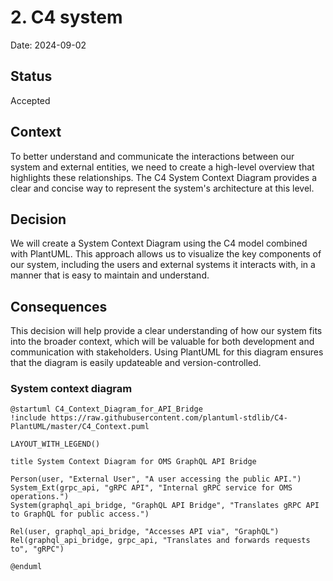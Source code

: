 # 2. C4 system

Date: 2024-09-02

## Status

Accepted

## Context

To better understand and communicate the interactions between our system and external entities, 
we need to create a high-level overview that highlights these relationships. 
The C4 System Context Diagram provides a clear and concise way to represent the system's architecture at this level.

## Decision

We will create a System Context Diagram using the C4 model combined with PlantUML. 
This approach allows us to visualize the key components of our system, including the users and external systems 
it interacts with, in a manner that is easy to maintain and understand.

## Consequences

This decision will help provide a clear understanding of how our system fits into the broader context, 
which will be valuable for both development and communication with stakeholders. 
Using PlantUML for this diagram ensures that the diagram is easily updateable and version-controlled.

### System context diagram

```plantuml
@startuml C4_Context_Diagram_for_API_Bridge
!include https://raw.githubusercontent.com/plantuml-stdlib/C4-PlantUML/master/C4_Context.puml

LAYOUT_WITH_LEGEND()

title System Context Diagram for OMS GraphQL API Bridge

Person(user, "External User", "A user accessing the public API.")
System_Ext(grpc_api, "gRPC API", "Internal gRPC service for OMS operations.")
System(graphql_api_bridge, "GraphQL API Bridge", "Translates gRPC API to GraphQL for public access.")

Rel(user, graphql_api_bridge, "Accesses API via", "GraphQL")
Rel(graphql_api_bridge, grpc_api, "Translates and forwards requests to", "gRPC")

@enduml
```
